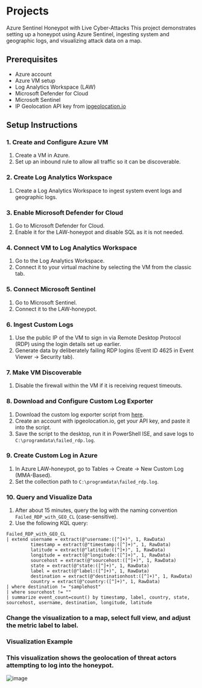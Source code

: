 # Projects
Azure Sentinel Honeypot with Live Cyber-Attacks
This project demonstrates setting up a honeypot using Azure Sentinel, ingesting system and geographic logs, and visualizing attack data on a map.

## Prerequisites

- Azure account
- Azure VM setup
- Log Analytics Workspace (LAW)
- Microsoft Defender for Cloud
- Microsoft Sentinel
- IP Geolocation API key from [ipgeolocation.io](https://ipgeolocation.io/)

## Setup Instructions

### 1. Create and Configure Azure VM
1. Create a VM in Azure.
2. Set up an inbound rule to allow all traffic so it can be discoverable.

### 2. Create Log Analytics Workspace
1. Create a Log Analytics Workspace to ingest system event logs and geographic logs.

### 3. Enable Microsoft Defender for Cloud
1. Go to Microsoft Defender for Cloud.
2. Enable it for the LAW-honeypot and disable SQL as it is not needed.

### 4. Connect VM to Log Analytics Workspace
1. Go to the Log Analytics Workspace.
2. Connect it to your virtual machine by selecting the VM from the classic tab.

### 5. Connect Microsoft Sentinel
1. Go to Microsoft Sentinel.
2. Connect it to the LAW-honeypot.

### 6. Ingest Custom Logs
1. Use the public IP of the VM to sign in via Remote Desktop Protocol (RDP) using the login details set up earlier.
2. Generate data by deliberately failing RDP logins (Event ID 4625 in Event Viewer -> Security tab).

### 7. Make VM Discoverable
1. Disable the firewall within the VM if it is receiving request timeouts.

### 8. Download and Configure Custom Log Exporter
1. Download the custom log exporter script from [here](https://github.com/joshmadakor1/Sentinel-Lab/blob/main/Custom_Security_Log_Exporter.ps1).
2. Create an account with ipgeolocation.io, get your API key, and paste it into the script.
3. Save the script to the desktop, run it in PowerShell ISE, and save logs to `C:\programdata\failed_rdp.log`.

### 9. Create Custom Log in Azure
1. In Azure LAW-honeypot, go to Tables -> Create -> New Custom Log (MMA-Based).
2. Set the collection path to `C:\programdata\failed_rdp.log`.

### 10. Query and Visualize Data
1. After about 15 minutes, query the log with the naming convention `Failed_RDP_with_GEO_CL` (case-sensitive).
2. Use the following KQL query:


```kql
Failed_RDP_with_GEO_CL
| extend username = extract(@"username:([^]+)", 1, RawData)
         timestamp = extract(@"timestamp:([^]+)", 1, RawData)
         latitude = extract(@"latitude:([^]+)", 1, RawData)
         longitude = extract(@"longitude:([^]+)", 1, RawData)
         sourcehost = extract(@"sourcehost:([^]+)", 1, RawData)
         state = extract(@"state:([^]+)", 1, RawData)
         label = extract(@"label:([^]+)", 1, RawData)
         destination = extract(@"destinationhost:([^]+)", 1, RawData)
         country = extract(@"country:([^]+)", 1, RawData)
| where destination != "samplehost"
| where sourcehost != ""
| summarize event_count=count() by timestamp, label, country, state, sourcehost, username, destination, longitude, latitude
```

### Change the visualization to a map, select full view, and adjust the metric label to label.

### Visualization Example

### This visualization shows the geolocation of threat actors attempting to log into the honeypot.

![image](https://github.com/Agrestiic/Projects/assets/114885541/c65d3134-681f-471e-b2a2-d53355ba3dd8)




